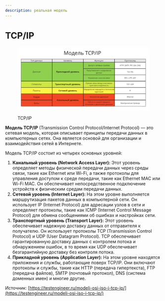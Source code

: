 ```yaml
---
description: реальная модель
---
```


# TCP/IP

<figure><img src="../../../.gitbook/assets/osi (2).jpg" alt=""><figcaption><p>TCP/IP</p></figcaption></figure>

**Модель TCP/IP** (Transmission Control Protocol/Internet Protocol) — это сетевая модель, которая описывает принципы передачи данных в компьютерных сетях. Она является основой для организации и взаимодействия сетей в Интернете.

Модель TCP/IP состоит из четырех основных уровней:

1. **Канальный уровень (Network Access Layer):** Этот уровень определяет методы физической передачи данных через среды связи, такие как Ethernet или Wi-Fi, а также протоколы для управления доступом к среде передачи, такие как Ethernet MAC или Wi-Fi MAC. Он обеспечивает непосредственное подключение устройств к физическим средам передачи данных.
2. **Сетевой уровень (Internet Layer):** На этом уровне выполняется маршрутизация пакетов данных в компьютерной сети. Он использует IP (Internet Protocol) для адресации узлов в сети и определяет протоколы, такие как ICMP (Internet Control Message Protocol) для обмена сообщениями об ошибках и настройках сети.
3. **Транспортный уровень (Transport Layer):** Этот уровень обеспечивает надежную доставку данных от отправителя к получателю. Он использует протоколы TCP (Transmission Control Protocol) и UDP (User Datagram Protocol). TCP обеспечивает гарантированную доставку данных с контролем потока и обнаружением ошибок, в то время как UDP обеспечивает безгарантийную доставку без контроля потока.
4. **Прикладной уровень (Application Layer):** На этом уровне находятся приложения и службы, работающие поверх TCP/IP. Они включают протоколы и службы, такие как HTTP (передача гипертекста), FTP (передача файлов), SMTP (почтовый протокол), DNS (система доменных имен) и многие другие.







Источник: [https://testengineer.ru/modeli-osi-iso-i-tcp-ip/](https://testengineer.ru/modeli-osi-iso-i-tcp-ip/)

